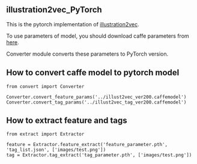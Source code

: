 ## illustration2vec_PyTorch
This is the pytorch implementation of [illustration2vec](https://github.com/rezoo/illustration2vec).

To use parameters of model, you should download caffe parameters from [here](https://github.com/rezoo/illustration2vec/releases).

Converter module converts these parameters to PyTorch version.

## How to convert caffe model to pytorch model

```
from convert import Converter

Converter.convert_feature_params('../illust2vec_ver200.caffemodel')
Converter.convert_tag_params('../illust2vec_tag_ver200.caffemodel')
```

## How to extract feature and tags

```
from extract import Extractor

feature = Extractor.feature_extract('feature_parameter.pth', 'tag_list.json', ['images/test.png'])
tag = Extractor.tag_extract('tag_parameter.pth', ['images/test.png'])
```
